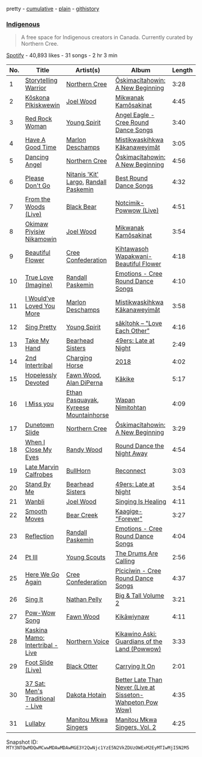 pretty - [cumulative](/playlists/cumulative/37i9dQZF1DWYrH4yMJbkL8.md) - [plain](/playlists/plain/37i9dQZF1DWYrH4yMJbkL8) - [githistory](https://github.githistory.xyz/mackorone/spotify-playlist-archive/blob/main/playlists/plain/37i9dQZF1DWYrH4yMJbkL8)

### [Indigenous](https://open.spotify.com/playlist/37i9dQZF1DWYrH4yMJbkL8)

> A free space for Indigenous creators in Canada\. Currently curated by Northern Cree.

[Spotify](https://open.spotify.com/user/spotify) - 40,893 likes - 31 songs - 2 hr 3 min

| No. | Title | Artist(s) | Album | Length |
|---|---|---|---|---|
| 1 | [Storytelling Warrior](https://open.spotify.com/track/60XKJNgKm2DVll5Ov8m3Hv) | [Northern Cree](https://open.spotify.com/artist/5n4JXEQjauDsFSHTjhHkDq) | [Ôskimacîtahowin: A New Beginning](https://open.spotify.com/album/4GfjNENX210Fh5hmsHIRho) | 3:28 |
| 2 | [Kôskona Pîkiskwewin](https://open.spotify.com/track/5rBcIi6ZdfyqiP6abupeGz) | [Joel Wood](https://open.spotify.com/artist/2LCxG1teJ4wVU5lQazmadd) | [Mikwanak Kamôsakinat](https://open.spotify.com/album/6HyqJkZFWQNAD1tiuh8QVe) | 4:45 |
| 3 | [Red Rock Woman](https://open.spotify.com/track/0WV1ymweEVHOTkjz6rGhCj) | [Young Spirit](https://open.spotify.com/artist/5KkD8xu03OtqjuUJXKBPBl) | [Angel Eagle \- Cree Round Dance Songs](https://open.spotify.com/album/2obWehTRKkaNpWM7JiqA0P) | 3:40 |
| 4 | [Have A Good Time](https://open.spotify.com/track/4eqwB392ObTEaW73VZXtSA) | [Marlon Deschamps](https://open.spotify.com/artist/6l7vaH9il2Mf5GjvgBpMzU) | [Mistikwaskihkwa Kâkanaweyimât](https://open.spotify.com/album/3Q0M6TOlLPNbxUtC1RYAAG) | 3:05 |
| 5 | [Dancing Angel](https://open.spotify.com/track/087I18FxRJFbqRGivajCti) | [Northern Cree](https://open.spotify.com/artist/5n4JXEQjauDsFSHTjhHkDq) | [Ôskimacîtahowin: A New Beginning](https://open.spotify.com/album/4GfjNENX210Fh5hmsHIRho) | 4:56 |
| 6 | [Please Don't Go](https://open.spotify.com/track/5lWhP1YEkQSZbuopm9Sisk) | [Nitanis 'Kit' Largo](https://open.spotify.com/artist/1x6tDqlHzf8p7EwFHUsPwF), [Randall Paskemin](https://open.spotify.com/artist/1XGn0Arm2kgBJXXWuWEKsD) | [Best Round Dance Songs](https://open.spotify.com/album/5pydJfCzXsH8xPCpyiebRC) | 4:32 |
| 7 | [From the Woods \(Live\)](https://open.spotify.com/track/5mYt68yIc393AHmPfo8mhy) | [Black Bear](https://open.spotify.com/artist/0yA6zmKmNXjUPSZyfDZji7) | [Notcimik\-Powwow \(Live\)](https://open.spotify.com/album/4YIwdNWooSSRn71TbbG8Mt) | 4:51 |
| 8 | [Okimaw Piyisiw Nikamowin](https://open.spotify.com/track/6I8x7p2cO0Dy43pf8U1C0G) | [Joel Wood](https://open.spotify.com/artist/2LCxG1teJ4wVU5lQazmadd) | [Mikwanak Kamôsakinat](https://open.spotify.com/album/6HyqJkZFWQNAD1tiuh8QVe) | 3:54 |
| 9 | [Beautiful Flower](https://open.spotify.com/track/1ZR7ae5i4nOZtdd5myZgXB) | [Cree Confederation](https://open.spotify.com/artist/2jWQYLHF10QePnwBAhcfN9) | [Kihtawasoh Wapakwani\-Beautiful Flower](https://open.spotify.com/album/5yGEUoFBHDPSDdCdqNTrAH) | 4:18 |
| 10 | [True Love \(Imagine\)](https://open.spotify.com/track/6DhnmXKg9fzAw7UX41ZucU) | [Randall Paskemin](https://open.spotify.com/artist/1XGn0Arm2kgBJXXWuWEKsD) | [Emotions \- Cree Round Dance Songs](https://open.spotify.com/album/1pFZ8fUrg0QVeHJz9LvOyY) | 4:10 |
| 11 | [I Would’ve Loved You More](https://open.spotify.com/track/1BGSzjc8Dv05RbQImM1YQ4) | [Marlon Deschamps](https://open.spotify.com/artist/6l7vaH9il2Mf5GjvgBpMzU) | [Mistikwaskihkwa Kâkanaweyimât](https://open.spotify.com/album/3Q0M6TOlLPNbxUtC1RYAAG) | 3:58 |
| 12 | [Sing Pretty](https://open.spotify.com/track/6kwQz9zsKmorAscwxB9haw) | [Young Spirit](https://open.spotify.com/artist/5KkD8xu03OtqjuUJXKBPBl) | [sâkītohk – "Love Each Other"](https://open.spotify.com/album/7x0GOeZ2CeT1JzoTiGpYnF) | 4:16 |
| 13 | [Take My Hand](https://open.spotify.com/track/4JMWpqIVYpInU2W4NfvVhL) | [Bearhead Sisters](https://open.spotify.com/artist/3lM0lK4jIbgoZTOfxisYcH) | [49ers: Late at Night](https://open.spotify.com/album/1MBnjM3DU1Uq6S6gTyHU1a) | 2:49 |
| 14 | [2nd Intertribal](https://open.spotify.com/track/1HBhkPPK0nh86Rsvk3SkI1) | [Charging Horse](https://open.spotify.com/artist/0vCyMRfNDKqcv6VziuUUUM) | [2018](https://open.spotify.com/album/5IyCa46xU7oHddaqu96t5r) | 4:02 |
| 15 | [Hopelessly Devoted](https://open.spotify.com/track/0Eb3tICoNACheLIXbMFfs4) | [Fawn Wood](https://open.spotify.com/artist/7HrK2HP1tJfnMW2HFDw4kb), [Alan DiPerna](https://open.spotify.com/artist/6Y8kIWpyAfapNePwwQ1t69) | [Kâkike](https://open.spotify.com/album/65wyLoOkzyvRN2o1IxCSzD) | 5:17 |
| 16 | [I Miss you](https://open.spotify.com/track/46QjuiF8mQIILVN7ILFJpY) | [Ethan Pasquayak](https://open.spotify.com/artist/3cXauNJw1cwet8qwKaviYI), [Kyreese Mountainhorse](https://open.spotify.com/artist/31zV36NR3di1zaHCgO6Tpe) | [Wapan Nimitohtan](https://open.spotify.com/album/5WjIbl15eN4jp1nzcfhwTU) | 4:09 |
| 17 | [Dunetown Slide](https://open.spotify.com/track/2NeURYZqZgwhhRju5aswGw) | [Northern Cree](https://open.spotify.com/artist/5n4JXEQjauDsFSHTjhHkDq) | [Ôskimacîtahowin: A New Beginning](https://open.spotify.com/album/4GfjNENX210Fh5hmsHIRho) | 3:29 |
| 18 | [When I Close My Eyes](https://open.spotify.com/track/0ILizPkBVtWWXAbCM0Y1h6) | [Randy Wood](https://open.spotify.com/artist/3KmbAgLvGynHxwke0lSdxA) | [Round Dance the Night Away](https://open.spotify.com/album/2K56Lkx48Ce5PCElPCno24) | 4:54 |
| 19 | [Late Marvin Calfrobes](https://open.spotify.com/track/5tPjtdhCTdhCEtHzwXtkWX) | [BullHorn](https://open.spotify.com/artist/5deIF28BqYuXRvbNKC96eE) | [Reconnect](https://open.spotify.com/album/3OrmIihwdslWuhvylkhAr8) | 3:03 |
| 20 | [Stand By Me](https://open.spotify.com/track/0GNhvfd6vACzeUrgCn9AHC) | [Bearhead Sisters](https://open.spotify.com/artist/3lM0lK4jIbgoZTOfxisYcH) | [49ers: Late at Night](https://open.spotify.com/album/1MBnjM3DU1Uq6S6gTyHU1a) | 3:54 |
| 21 | [Wanbli](https://open.spotify.com/track/1apXbWpl0e2SPC5B5cBI3L) | [Joel Wood](https://open.spotify.com/artist/2LCxG1teJ4wVU5lQazmadd) | [Singing Is Healing](https://open.spotify.com/album/7Bu7nHFMF7uTGXJDRl6Hy6) | 4:11 |
| 22 | [Smooth Moves](https://open.spotify.com/track/3tVWS21BPIMUs9R3l8xhq7) | [Bear Creek](https://open.spotify.com/artist/2Fk57tryPnOyuaUG7RwV18) | [Kaagige\-"Forever"](https://open.spotify.com/album/7bcYyU130zB2cth29RBw2A) | 3:27 |
| 23 | [Reflection](https://open.spotify.com/track/5W19eOXQEY4qPkbGfdCrYf) | [Randall Paskemin](https://open.spotify.com/artist/1XGn0Arm2kgBJXXWuWEKsD) | [Emotions \- Cree Round Dance Songs](https://open.spotify.com/album/1pFZ8fUrg0QVeHJz9LvOyY) | 4:04 |
| 24 | [Pt III](https://open.spotify.com/track/3t7VXM76fvoNg2WmrMSZP4) | [Young Scouts](https://open.spotify.com/artist/1IvCNULhN4YNNC4m4eh2cI) | [The Drums Are Calling](https://open.spotify.com/album/0dUQ5ORazOY3Fz3cp2izZX) | 2:56 |
| 25 | [Here We Go Again](https://open.spotify.com/track/08z7zkypoM8zxHhv8neQYh) | [Cree Confederation](https://open.spotify.com/artist/2jWQYLHF10QePnwBAhcfN9) | [Pîcicîwin \- Cree Round Dance Songs](https://open.spotify.com/album/2zzJxqdbhH21xWvl4Zq5EG) | 4:37 |
| 26 | [Sing It](https://open.spotify.com/track/0SoNkKIHdI7p4J4qUGex2m) | [Nathan Pelly](https://open.spotify.com/artist/0nwp7SsD0CFLynQlENn2HE) | [Big & Tall Volume 2](https://open.spotify.com/album/6cFXG4Umf2mlMb3eRguR4D) | 3:21 |
| 27 | [Pow\-Wow Song](https://open.spotify.com/track/5uFsV1AIMF0YYCaKKKce85) | [Fawn Wood](https://open.spotify.com/artist/7HrK2HP1tJfnMW2HFDw4kb) | [Kikāwiynaw](https://open.spotify.com/album/2KjdrE5ugn15J0r8HJkTeq) | 4:11 |
| 28 | [Kaskina Mamo: Intertribal \- Live](https://open.spotify.com/track/2iA0lgGa2LbZMV90I1k9jz) | [Northern Voice](https://open.spotify.com/artist/3TfPTnc5AriMC5a4jUcNrT) | [Kikawino Aski: Guardians of the Land \(Powwow\)](https://open.spotify.com/album/2P4Z0wwzi72x6PBnfau3Vn) | 3:33 |
| 29 | [Foot Slide \(Live\)](https://open.spotify.com/track/6bmQjyPS4c857hUyOJKrlO) | [Black Otter](https://open.spotify.com/artist/4vnQQGQwxX8vk3uCLNxvDu) | [Carrying It On](https://open.spotify.com/album/55JSz05U2oubmnfugUxogB) | 2:01 |
| 30 | [37 Sat: Men's Traditional \- Live](https://open.spotify.com/track/06Pvgl2BW93vsHoGrc8ez7) | [Dakota Hotain](https://open.spotify.com/artist/4yVzpwytsks65kNviZtauD) | [Better Late Than Never \(Live at Sisseton\-Wahpeton Pow Wow\)](https://open.spotify.com/album/3x7Y4K5H2RyHX9Ejfh5WWD) | 4:35 |
| 31 | [Lullaby](https://open.spotify.com/track/6nhb4fevnd4U1cYJsVPnGJ) | [Manitou Mkwa Singers](https://open.spotify.com/artist/5VgJyaV74oNDcabqbvHgVl) | [Manitou Mkwa Singers, Vol\. 2](https://open.spotify.com/album/6mMpYAXummetBYpxxtXqZV) | 4:25 |

Snapshot ID: `MTY3NTQwMDQwMCwwMDAwMDAwMGE3Y2QwNjc1YzE5N2VkZDUzOWExM2EyMTIwMjI5N2M5`
